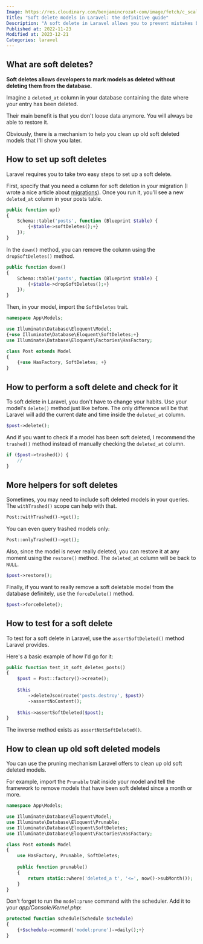 ```yaml
---
Image: https://res.cloudinary.com/benjamincrozat-com/image/fetch/c_scale,f_webp,q_auto,w_1200/https://life-long-bunny.fra1.digitaloceanspaces.com/media-library/production/21/6505016_kg7fdn.jpg
Title: "Soft delete models in Laravel: the definitive guide"
Description: "A soft delete in Laravel allows you to prevent mistakes by not removing sensitive data from your database right away."
Published at: 2022-11-23
Modified at: 2023-12-21
Categories: laravel
---
```


## What are soft deletes?

**Soft deletes allows developers to mark models as deleted without deleting them from the database.**

Imagine a `deleted_at` column in your database containing the date where your entry has been deleted.

Their main benefit is that you don't loose data anymore. You will always be able to restore it.

Obviously, there is a mechanism to help you clean up old soft deleted models that I'll show you later.

## How to set up soft deletes

Laravel requires you to take two easy steps to set up a soft delete.

First, specify that you need a column for soft deletion in your migration (I wrote a nice article about [migrations](https://benjamincrozat.com/laravel-migrations)). Once you run it, you'll see a new `deleted_at` column in your posts table.

```php
public function up()
{
	Schema::table('posts', function (Blueprint $table) {
        {+$table->softDeletes();+}
	});
}
```

In the `down()` method, you can remove the column using the `dropSoftDeletes()` method.

```php
public function down()
{
    Schema::table('posts', function (Blueprint $table) {
        {+$table->dropSoftDeletes();+}
	});
}
```

Then, in your model, import the `SoftDeletes` trait.

```php
namespace App\Models;

use Illuminate\Database\Eloquent\Model;
{+use Illuminate\Database\Eloquent\SoftDeletes;+}
use Illuminate\Database\Eloquent\Factories\HasFactory;

class Post extends Model
{
    {+use HasFactory, SoftDeletes; +}
}
```

## How to perform a soft delete and check for it

To soft delete in Laravel, you don't have to change your habits. Use your model's `delete()` method just like before. The only difference will be that Laravel will add the current date and time inside the `deleted_at` column.

```php
$post->delete();
```

And if you want to check if a model has been soft deleted, I recommend the `trashed()` method instead of manually checking the `deleted_at` column.

```php
if ($post->trashed()) {
    //
}
```

## More helpers for soft deletes

Sometimes, you may need to include soft deleted models in your queries. The `withTrashed()` scope can help with that.

```php
Post::withTrashed()->get();
```

You can even query trashed models only:

```php
Post::onlyTrashed()->get();
```

Also, since the model is never really deleted, you can restore it at any moment using the `restore()` method. The `deleted_at` column will be back to `NULL`.

```php
$post->restore();
```

Finally, if you want to really remove a soft deletable model from the database definitely, use the `forceDelete()` method.

```php
$post->forceDelete();
```

## How to test for a soft delete

To test for a soft delete in Laravel, use the `assertSoftDeleted()` method Laravel provides.

Here's a basic example of how I'd go for it:

```php
public function test_it_soft_deletes_posts()
{
    $post = Post::factory()->create();
    
    $this
        ->deleteJson(route('posts.destroy', $post))
        ->assertNoContent();
        
    $this->assertSoftDeleted($post);
}
```

The inverse method exists as `assertNotSoftDeleted()`.

## How to clean up old soft deleted models

You can use the pruning mechanism Laravel offers to clean up old soft deleted models.

For example, import the `Prunable` trait inside your model and tell the framework to remove models that have been soft deleted since a month or more.

```php
namespace App\Models;

use Illuminate\Database\Eloquent\Model;
use Illuminate\Database\Eloquent\Prunable;
use Illuminate\Database\Eloquent\SoftDeletes;
use Illuminate\Database\Eloquent\Factories\HasFactory;

class Post extends Model
{
    use HasFactory, Prunable, SoftDeletes;
  
    public function prunable()
	{
		return static::where('deleted_a t', '<=', now()->subMonth());
	}
}
```

Don't forget to run the `model:prune` command with the scheduler. Add it to your *app/Console/Kernel.php*:

```php
protected function schedule(Schedule $schedule)
{
    {+$schedule->command('model:prune')->daily();+}
}
```


